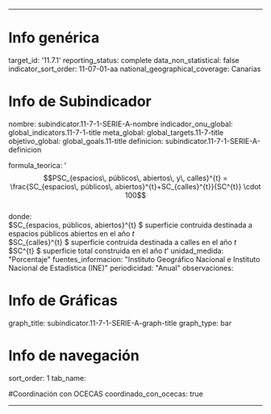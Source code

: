 ---

# Info genérica
target_id: '11.7.1'
reporting_status: complete
data_non_statistical: false
indicator_sort_order: 11-07-01-aa
national_geographical_coverage: Canarias

# Info de Subindicador
nombre: subindicator.11-7-1-SERIE-A-nombre
indicador_onu_global: global_indicators.11-7-1-title
meta_global: global_targets.11-7-title
objetivo_global: global_goals.11-title
definicion: subindicator.11-7-1-SERIE-A-definicion

formula_teorica: '$$PSC_{espacios\, públicos\, abiertos\, y\, calles}^{t} = \frac{SC_{espacios\, públicos\, abiertos}^{t}+SC_{calles}^{t}}{SC^{t}} \cdot 100$$ <br>
donde: <br>
$SC_{espacios\, públicos\, abiertos}^{t} $ superficie contruida destinada a espacios públicos abiertos en el año $t$ <br>
$SC_{calles}^{t} $ superficie contruida destinada a calles en el año $t$ <br>
$SC^{t} $ superficie total construida en el año $t$'
unidad_medida: "Porcentaje"
fuentes_informacion: "Instituto Geográfico Nacional e Instituto Nacional de Estadística (INE)"
periodicidad: "Anual"
observaciones:

# Info de Gráficas
graph_title: subindicator.11-7-1-SERIE-A-graph-title
graph_type: bar

# Info de navegación
sort_order: 1
tab_name: 

#Coordinación con OCECAS
coordinado_con_ocecas: true

---